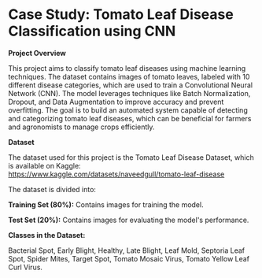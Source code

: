 # Case Study: Tomato Leaf Disease Classification using CNN

**Project Overview** 

This project aims to classify tomato leaf diseases using machine learning techniques. The dataset contains images of tomato leaves, labeled with 10 different disease categories, which are used to train a Convolutional Neural Network (CNN). The model leverages techniques like Batch Normalization, Dropout, and Data Augmentation to improve accuracy and prevent overfitting. The goal is to build an automated system capable of detecting and categorizing tomato leaf diseases, which can be beneficial for farmers and agronomists to manage crops efficiently.

**Dataset**

The dataset used for this project is the Tomato Leaf Disease Dataset, which is available on Kaggle: https://www.kaggle.com/datasets/naveedgull/tomato-leaf-disease

The dataset is divided into:

**Training Set (80%):** Contains images for training the model.

**Test Set (20%):** Contains images for evaluating the model's performance.

**Classes in the Dataset:**

Bacterial Spot, Early Blight, Healthy, Late Blight, Leaf Mold, Septoria Leaf Spot, Spider Mites, Target Spot, Tomato Mosaic Virus, Tomato Yellow Leaf Curl Virus.
